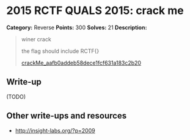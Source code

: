# 2015 RCTF QUALS 2015: crack me

**Category:** Reverse
**Points:** 300
**Solves:** 21
**Description:**

> winer crack
> 
> the flag should include RCTF{}
> 
> 
> [crackMe_aafb0addeb58dece1fcf631a183c2b20](./crackMe_aafb0addeb58dece1fcf631a183c2b20)


## Write-up

(TODO)

## Other write-ups and resources

* <http://insight-labs.org/?p=2009>
